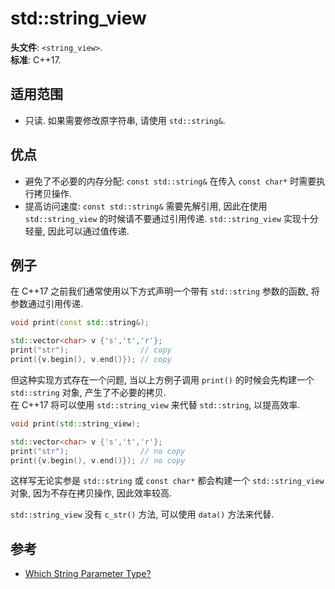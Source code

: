 # std::string_view

**头文件**: `<string_view>`.  
**标准**: C++17.  

## 适用范围

- 只读. 如果需要修改原字符串, 请使用 `std::string&`.

## 优点

- 避免了不必要的内存分配: `const std::string&` 在传入 `const char*` 时需要执行拷贝操作.
- 提高访问速度: `const std::string&` 需要先解引用, 因此在使用 `std::string_view` 的时候请不要通过引用传递. `std::string_view` 实现十分轻量, 因此可以通过值传递.

## 例子

在 C++17 之前我们通常使用以下方式声明一个带有 `std::string` 参数的函数, 将参数通过引用传递.

```cpp
void print(const std::string&);

std::vector<char> v {'s','t','r'};
print("str");                // copy
print({v.begin(), v.end()}); // copy
```

但这种实现方式存在一个问题, 当以上方例子调用 `print()` 的时候会先构建一个 `std::string` 对象, 产生了不必要的拷贝.  
在 C++17 将可以使用 `std::string_view` 来代替 `std::string`, 以提高效率.

```cpp
void print(std::string_view);

std::vector<char> v {'s','t','r'};
print("str");                // no copy
print({v.begin(), v.end()}); // no copy
```

这样写无论实参是 `std::string` 或 `const char*` 都会构建一个 `std::string_view` 对象, 因为不存在拷贝操作, 因此效率较高.  

`std::string_view` 没有 `c_str()` 方法, 可以使用 `data()` 方法来代替.

## 参考

- [Which String Parameter Type?](https://hackingcpp.com/cpp/recipe/string_parameters.html)
